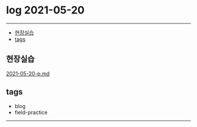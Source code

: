 # log 2021-05-20

--------------------------

- [현장실습](#현장실습)
- [tags](#tags)


## 현장실습

[2021-05-20-p.md](./2021-05-20-p.md)


## tags
- blog
- field-practice

--------------------------

